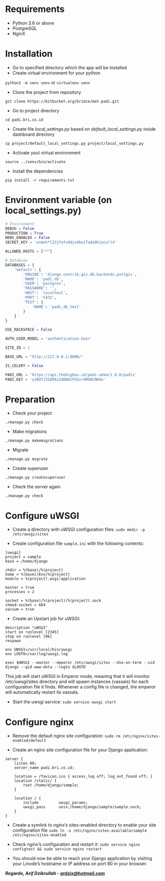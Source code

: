 # Requirements
- Python 3.6 or above
- PostgreSQL
- NginX

# Installation

- Go to specified directory which the app will be installed
- Create virtual environment for your python

`python3 -m venv venv` or `virtualenv venv`

- Clone the project from repository

`git clone https://bitbucket.org/bridce/mat-padi.git`

- Go to project directory

`cd padi.bri.co.id`

- Create file *local_settings.py* based on *default_local_settings.py* inside dashboard directory

`cp project/default_local_settings.py project/local_settings.py`

- Activate yout virtual environment

`source ../venv/bin/activate`

- Install the dependencies

`pip install -r requirements.txt`




# Environment variable (on local_settings.py)

```python
# Environment
DEBUG = False
PRODUCTION = True
NEWS_ENABLED = False
SECRET_KEY = 'on&m%*l23jfofv0djvdkwifada9hiacu*(4'

ALLOWED_HOSTS = ["*"]

# Database
DATABASES = {
    'default': {
        'ENGINE': 'django.contrib.gis.db.backends.postgis',
        'NAME': 'padi_db',
        'USER': 'postgres',
        'PASSWORD': '',
        'HOST': 'localhost',
        'PORT': '5432',
        'TEST': {
            'NAME': 'padi_db_test'
        }
    }
}

USE_RACKSPACE = False

AUTH_USER_MODEL = 'authentication.User'

SITE_ID = 1

BASE_URL = "http://127.0.0.1:8000/"

IS_CELERY = False

PADI_URL = 'https://api.thebigbox.id/padi-umkm/1.0.0/padis'
PADI_KEY = 'yJBUTJ31ER6z2dDW6CFGSzr4MhNCNKHu'

```

# Preparation

- Check your project

`./manage.py check`


- Make migrations

`./manage.py makemigrations`

- Migrate

`./manage.py migrate`

- Create superuser

`./manage.py createsuperuser`

- Check the server again

`./manage.py check`

# Configure uWSGI

- Create a directory with uWSGI configuration files:
`sudo mkdir -p /etc/uwsgi/sites`

- Create configuration file `sample.ini` with the following contents:
```
[uwsgi]
project = sample
base = /home/django

chdir = %(base)/%(project)
home = %(base)/Env/%(project)
module = %(project).wsgi:application

master = true
processes = 2

socket = %(base)/%(project)/%(project).sock
chmod-socket = 664
vacuum = true
```

- Create an Upstart job for uWSGI:
```
description "uWSGI"
start on runlevel [2345]
stop on runlevel [06]
respawn

env UWSGI=/usr/local/bin/uwsgi
env LOGTO=/var/log/uwsgi.log

exec $UWSGI --master --emperor /etc/uwsgi/sites --die-on-term --uid django --gid www-data --logto $LOGTO
```
This job will start uWSGI in Emperor mode, meaning that it will monitor /etc/uwsgi/sites directory and will spawn instances (vassals) for each configuration file it finds. Whenever a config file is changed, the emperor will automatically restart its vassals.

- Start the uwsgi service:
`sudo service uwsgi start`

# Configure nginx
- Remove the default nginx site configuration:
`sudo rm /etc/nginx/sites-enabled/default`

- Create an nginx site configuration file for your Django application:
```
server {
    listen 80;
    server_name padi.bri.co.id;

    location = /favicon.ico { access_log off; log_not_found off; }
    location /static/ {
        root /home/django/sample;
    }

    location / {
        include         uwsgi_params;
        uwsgi_pass      unix:/home/django/sample/sample.sock;
    }
}
```

- Create a symlink to nginx’s sites-enabled directory to enable your site configuration file
`sudo ln -s /etc/nginx/sites-available/sample /etc/nginx/sites-enabled`

- Check nginx’s configuration and restart it:
`sudo service nginx configtest && sudo service nginx restart`

- You should now be able to reach your Django application by visiting your Linode’s hostname or IP address on port 80 in your browser.



__*Regards, Arif Dzikrullah - [ardzix@hotmail.com](mailto:ardzix@hotmail.com)*__